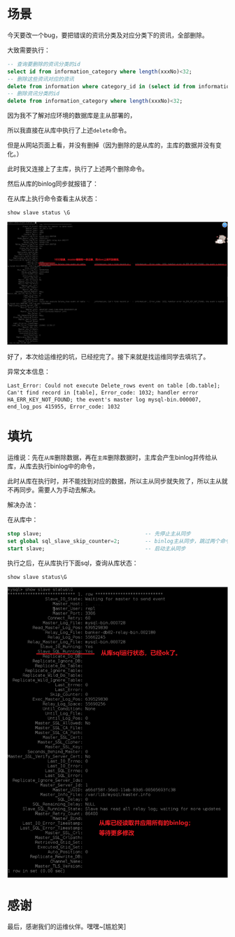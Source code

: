 # 场景

今天要改一个bug，要把错误的资讯分类及对应分类下的资讯，全部删除。

大致需要执行：

```sql
-- 查询要删除的资讯分类的id
select id from information_category where length(xxxNo)<32;   
-- 删除这些资讯对应的资讯
delete from information where category_id in (select id from information_category where length(xxxNo)<32);
-- 删除资讯分类的id
delete from information_category where length(xxxNo)<32;
```

因为我不了解对应环境的数据库是主从部署的，

所以我直接在从库中执行了上述`delete`命令。

但是从网站页面上看，并没有删掉（因为删除的是从库的，主库的数据并没有变化。）

此时我又连接上了主库，执行了上述两个删除命令。



然后从库的binlog同步就报错了：

在从库上执行命令查看主从状态：

```
show slave status \G
```

![image-20210901140232345](images/image-20210901140232345.png)

好了，本次给运维挖的坑，已经挖完了。接下来就是找运维同学去填坑了。



异常文本信息：

```
Last_Error: Could not execute Delete_rows event on table [db.table]; Can't find record in [table], Error_code: 1032; handler error HA_ERR_KEY_NOT_FOUND; the event's master log mysql-bin.000007, end_log_pos 415955, Error_code: 1032
```



# 填坑

运维说：先在`从库`删除数据，再在`主库`删除数据时，主库会产生binlog并传给从库，从库去执行binlog中的命令，

此时从库在执行时，并不能找到对应的数据，所以主从同步就失败了，所以主从就不再同步。需要人为手动去解决。



解决办法：

在从库中：

```sql
stop slave;                                 -- 先停止主从同步
set global sql_slave_skip_counter=2;        -- binlog主从同步，跳过两个命令
start slave;                                -- 启动主从同步
```

执行之后，在从库执行下面sql，查询从库状态：

```sql
show slave status\G
```

![image-20210901140913217](images/image-20210901140913217.png)





# 感谢

最后，感谢我们的运维伙伴。嘿嘿~[尴尬笑]

